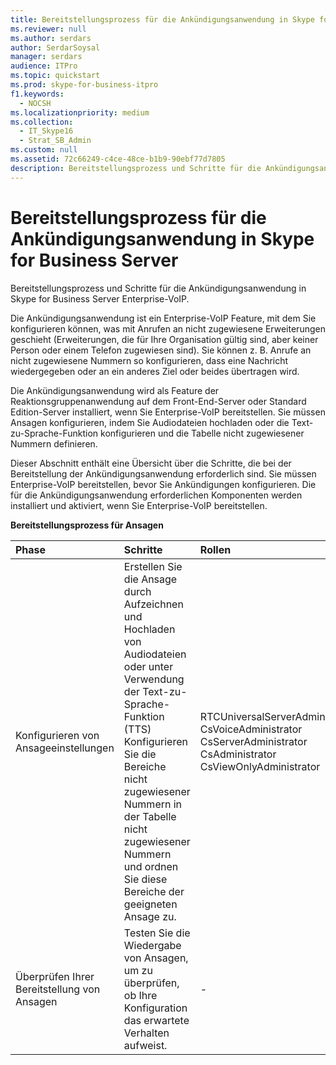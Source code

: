 ```yaml
---
title: Bereitstellungsprozess für die Ankündigungsanwendung in Skype for Business Server
ms.reviewer: null
ms.author: serdars
author: SerdarSoysal
manager: serdars
audience: ITPro
ms.topic: quickstart
ms.prod: skype-for-business-itpro
f1.keywords:
  - NOCSH
ms.localizationpriority: medium
ms.collection:
  - IT_Skype16
  - Strat_SB_Admin
ms.custom: null
ms.assetid: 72c66249-c4ce-48ce-b1b9-90ebf77d7805
description: Bereitstellungsprozess und Schritte für die Ankündigungsanwendung in Skype for Business Server Enterprise-VoIP.
---
```


# <a name="deployment-process-for-the-announcement-application-in-skype-for-business-server"></a>Bereitstellungsprozess für die Ankündigungsanwendung in Skype for Business Server
 
Bereitstellungsprozess und Schritte für die Ankündigungsanwendung in Skype for Business Server Enterprise-VoIP.
  
Die Ankündigungsanwendung ist ein Enterprise-VoIP Feature, mit dem Sie konfigurieren können, was mit Anrufen an nicht zugewiesene Erweiterungen geschieht (Erweiterungen, die für Ihre Organisation gültig sind, aber keiner Person oder einem Telefon zugewiesen sind). Sie können z. B. Anrufe an nicht zugewiesene Nummern so konfigurieren, dass eine Nachricht wiedergegeben oder an ein anderes Ziel oder beides übertragen wird.
  
Die Ankündigungsanwendung wird als Feature der Reaktionsgruppenanwendung auf dem Front-End-Server oder Standard Edition-Server installiert, wenn Sie Enterprise-VoIP bereitstellen. Sie müssen Ansagen konfigurieren, indem Sie Audiodateien hochladen oder die Text-zu-Sprache-Funktion konfigurieren und die Tabelle nicht zugewiesener Nummern definieren.
  
Dieser Abschnitt enthält eine Übersicht über die Schritte, die bei der Bereitstellung der Ankündigungsanwendung erforderlich sind. Sie müssen Enterprise-VoIP bereitstellen, bevor Sie Ankündigungen konfigurieren. Die für die Ankündigungsanwendung erforderlichen Komponenten werden installiert und aktiviert, wenn Sie Enterprise-VoIP bereitstellen.
  
**Bereitstellungsprozess für Ansagen**

|**Phase**|**Schritte**|**Rollen**|**Bereitstellungsdokumentation**|
|:-----|:-----|:-----|:-----|
|Konfigurieren von Ansageeinstellungen  <br/> | Erstellen Sie die Ansage durch Aufzeichnen und Hochladen von Audiodateien oder unter Verwendung der Text-zu-Sprache-Funktion (TTS) <br/>  Konfigurieren Sie die Bereiche nicht zugewiesener Nummern in der Tabelle nicht zugewiesener Nummern und ordnen Sie diese Bereiche der geeigneten Ansage zu. <br/> |RTCUniversalServerAdmins  <br/> CsVoiceAdministrator  <br/> CsServerAdministrator  <br/> CsAdministrator  <br/> CsViewOnlyAdministrator  <br/> |[Erstellen oder Löschen einer Ankündigung in Skype for Business Server](create-an-announcement.md) <br/> [Erstellen oder Ändern eines Bereichs nicht zugewiesener Nummern in Skype for Business Server](create-or-modify-an-unassigned-number-range.md) <br/> |
|Überprüfen Ihrer Bereitstellung von Ansagen  <br/> |Testen Sie die Wiedergabe von Ansagen, um zu überprüfen, ob Ihre Konfiguration das erwartete Verhalten aufweist.  <br/> |-  <br/> |[(Optional) Überprüfen der Ankündigungsbereitstellung in Skype for Business](optional-verify-announcement-deployment.md) <br/> |
   

